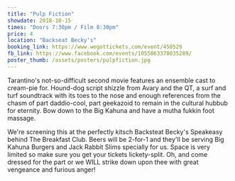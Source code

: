 ```yaml
---
title: "Pulp Fiction"
showdate: 2018-10-15
times: "Doors 7:30pm / Film 8:30pm"
price: 4
location: "Backseat Becky's"
booking_link: https://www.wegottickets.com/event/450529
fb_link: https://www.facebook.com/events/1055063378035289/
poster_thumb: /assets/posters/pulpfiction.jpg
---
```

Tarantino's not-so-difficult second movie features an ensemble cast to cream-pie for. Hound-dog script shizzle from Avary and the QT, a surf and turf soundtrack with its toes to the nose and enough references from the chasm of part daddio-cool, part geekazoid to remain in the cultural hubbub for eternity. Bow down to the Big Kahuna and have a mutha fukkin foot massage.

We're screening this at the perfectly kitsch Backsteat Becky's Speakeasy behind The Breakfast Club. Beers will be 2-for-1 and they'll be serving Big Kahuna Burgers and Jack Rabbit Slims specially for us. Space is very limited so make sure you get your tickets lickety-split. Oh, and come dressed for the part or we WILL strike down upon thee with great vengeance and furious anger!